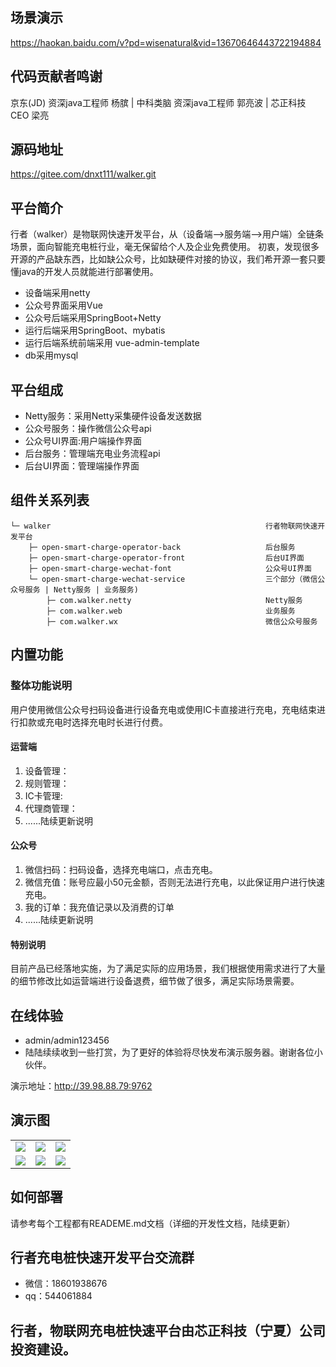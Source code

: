 ## 场景演示 
https://haokan.baidu.com/v?pd=wisenatural&vid=13670646443722194884

## 代码贡献者鸣谢
京东(JD) 资深java工程师 杨膑 | 中科类脑 资深java工程师 郭亮波 | 芯正科技  CEO 梁亮 

## 源码地址  
https://gitee.com/dnxt111/walker.git
 

## 平台简介
行者（walker）是物联网快速开发平台，从（设备端-->服务端-->用户端）全链条场景，面向智能充电桩行业，毫无保留给个人及企业免费使用。
初衷，发现很多开源的产品缺东西，比如缺公众号，比如缺硬件对接的协议，我们希开源一套只要懂java的开发人员就能进行部署使用。

* 设备端采用netty
* 公众号界面采用Vue
* 公众号后端采用SpringBoot+Netty
* 运行后端采用SpringBoot、mybatis
* 运行后端系统前端采用 vue-admin-template
* db采用mysql


## 平台组成
* Netty服务：采用Netty采集硬件设备发送数据
* 公众号服务：操作微信公众号api
* 公众号UI界面:用户端操作界面
* 后台服务：管理端充电业务流程api
* 后台UI界面：管理端操作界面

## 组件关系列表
```
└─ walker                                                行者物联网快速开发平台
    ├─ open-smart-charge-operator-back                   后台服务
    ├─ open-smart-charge-operator-front                  后台UI界面
    ├─ open-smart-charge-wechat-font                     公众号UI界面
    └─ open-smart-charge-wechat-service                  三个部分（微信公众号服务 | Netty服务 | 业务服务)
        ├─ com.walker.netty                              Netty服务
        ├─ com.walker.web                                业务服务 
        ├─ com.walker.wx                                 微信公众号服务
```

## 内置功能

### 整体功能说明
用户使用微信公众号扫码设备进行设备充电或使用IC卡直接进行充电，充电结束进行扣款或充电时选择充电时长进行付费。
#### 运营端
1.  设备管理：
2.  规则管理：
3.  IC卡管理:
4.  代理商管理：
5.  ......陆续更新说明
#### 公众号
1.  微信扫码：扫码设备，选择充电端口，点击充电。
2.  微信充值：账号应最小50元金额，否则无法进行充电，以此保证用户进行快速充电。
3.  我的订单：我充值记录以及消费的订单
4.  ......陆续更新说明
#### 特别说明
目前产品已经落地实施，为了满足实际的应用场景，我们根据使用需求进行了大量的细节修改比如运营端进行设备退费，细节做了很多，满足实际场景需要。


## 在线体验

- admin/admin123456
- 陆陆续续收到一些打赏，为了更好的体验将尽快发布演示服务器。谢谢各位小伙伴。

演示地址：http://39.98.88.79:9762
## 演示图

<table>
    <tr>
        <td><img src="http://shenqihezi.nxptdn.com/1登录.png"/></td>
        <td><img src="http://shenqihezi.nxptdn.com/2统计.png"/></td>
        <td><img src="http://shenqihezi.nxptdn.com/3设备管理.png"/></td>
    </tr>
    <tr>
        <td><img src="http://shenqihezi.nxptdn.com/卡管理2.png"/></td>
        <td><img src="http://shenqihezi.nxptdn.com/扫码成功.png"/></td>
        <td><img src="http://shenqihezi.nxptdn.com/提现.png"/></td>
    </tr>
</table>



## 如何部署
请参考每个工程都有READEME.md文档（详细的开发性文档，陆续更新）

## 行者充电桩快速开发平台交流群

* 微信：18601938676
* qq：544061884  

## 行者，物联网充电桩快速平台由芯正科技（宁夏）公司投资建设。
